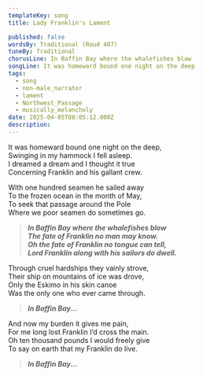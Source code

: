 ```yaml
---
templateKey: song
title: Lady Franklin's Lament

published: false
wordsBy: Traditional (Roud 487)
tuneBy: Traditional
chorusLine: In Baffin Bay where the whalefishes blow
songLine: It was homeward bound one night on the deep
tags:
  - song
  - non-male_narrator
  - lament
  - Northwest_Passage
  - musically_melancholy
date: 2025-04-05T08:05:12.000Z
description: 
---
```


It was homeward bound one night on the deep,\
Swinging in my hammock I fell asleep.\
I dreamed a dream and I thought it true\
Concerning Franklin and his gallant crew.

With one hundred seamen he sailed away\
To the frozen ocean in the month of May,\
To seek that passage around the Pole\
Where we poor seamen do sometimes go.

>***In Baffin Bay where the whalefishes blow\
The fate of Franklin no man may know.\
Oh the fate of Franklin no tongue can tell,\
Lord Franklin along with his sailors do dwell.***

Through cruel hardships they vainly strove,\
Their ship on mountains of ice was drove,\
Only the Eskimo in his skin canoe\
Was the only one who ever came through.

>***In Baffin Bay...***

And now my burden it gives me pain,\
For me long lost Franklin I’d cross the main.\
Oh ten thousand pounds I would freely give\
To say on earth that my Franklin do live.

>***In Baffin Bay...***
